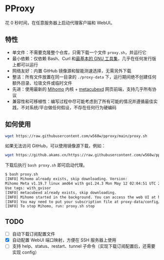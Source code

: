 # PProxy

花 0 秒时间，在任意服务器上启动代理客户端和 WebUI。

## 特性

- 单文件：不需要克隆整个仓库，只需下载一个文件 `proxy.sh`，并运行它
- 最小依赖：仅依赖 Bash、Curl 和[最基本的 GNU 工具集](https://github.com/w568w/pproxy/blob/main/proxy.sh#L3)，几乎在任何发行版上都可以运行
- 网络友好：内置 GitHub 镜像源和智能测速选择，无需另外下载
- 整洁：所有文件放置在同一目录的 `./proxy-data` 下，运行期间绝不创建任何额外目录、垃圾文件或临时文件
- 先进：使用最新的 [Mihomo](https://github.com/MetaCubeX/mihomo) 内核 + [metacubexd](https://github.com/metacubex/metacubexd) 网页前端，支持几乎所有协议
- 兼容性和可移植性：编写过程中尽可能考虑到了所有可能的情况并遵循最佳实践，不对系统/平台做任何假设，不存在任何行为硬编码

## 如何使用

```bash
wget https://raw.githubusercontent.com/w568w/pproxy/main/proxy.sh
```

如果无法访问 GitHub，可以使用镜像源下载，例如：

```bash
wget https://github.akams.cn/https://raw.githubusercontent.com/w568w/pproxy/main/proxy.sh
```

下载后执行 `bash proxy.sh` 即可启动代理。

```bash
$ bash proxy.sh
[INFO] Mihomo already exists, skip downloading. Version: 
Mihomo Meta v1.19.7 linux amd64 with go1.24.3 Mon May 12 02:04:51 UTC 2025
Use tags: with_gvisor
[INFO] metacubexd already exists, skip downloading.
[INFO] Mihomo started in the background. You can access the web UI at http://<server-ip>:9091/ui
[INFO] You may need to put your subscription file at proxy-data/config/config.yaml and restart Mihomo.
[INFO] To stop Mihomo, run: proxy.sh stop
```

## TODO

- [ ] 自动下载订阅配置文件
- [x] 自动配置 WebUI 端口映射，方便在 SSH 服务器上使用
- [ ] 支持 help、status、restart、tunnel 子命令（实现下载订阅配置后，还需要实现 config）
